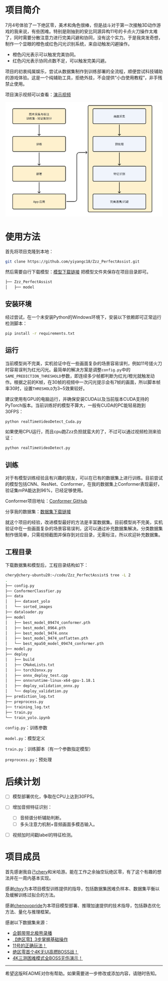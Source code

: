 # 项目简介

7月4号体验了一下绝区零，美术和角色很棒，但是战斗对于第一次接触3D动作游戏的我来说，有些困难。特别是刚抽到的安比同源异构11号的卡点火刀操作太难了，同时需要分散注意力进行完美闪避和协同，没有这个实力。于是我突发奇想，制作一个显眼的橙色或红色闪光识别系统，来自动触发闪避操作。

- 橙色闪光表示可以触发完美协同。
- 红色闪光表示协同点数不足，可以触发完美闪避。

项目的初衷纯属娱乐，尝试从数据集制作到训练部署的全流程，顺便尝试科技辅助的游戏体验。这是一个纯辅助工具，拒绝外挂，不会提供“小白使用教程”，非手残禁止使用。

项目演示视频可以查看：[演示视频](https://cloud.tsinghua.edu.cn/f/f290545b6657416bb028/)

![项目示意图](doc/project_scheme.jpg)

# 使用方法

首先将项目克隆到本地：

```bash
git clone https://github.com/yiyangc18/Zzz_PerfectAssist.git
```

然后需要自行下载模型：[模型下载链接](https://cloud.tsinghua.edu.cn/d/cf22fe5b90ba498cbab5/)
把模型文件夹保存在项目目录即可。

```bash
├── Zzz_PerfectAssist
│   ├── model
```

## 安装环境

经过尝试，在一个未安装Python的Windows环境下，安装以下依赖即可正常运行检测脚本：

```bash
pip install -r requirements.txt
```

## 运行

当前模型尚不完美，实机验证中在一些画面复杂的场景容易误判，例如11号搓火刀时容易误判为红光闪光。最简单的解决方案是调整`config.py`中的`SAME_PREDICTION_THRESHOLD`参数，即连续多少帧都判断为红光/橙光就触发动作。根据之前的K帧，在30帧的视频中一次闪光提示会有7帧的画面，所以脚本帧率30时，设置`THRESHOLD`为3~5效果较好。

建议使用有GPU的电脑运行，并确保安装CUDA以及当前版本CUDA支持的PyTorch版本。当前训练好的模型不算大，一般有CUDA的PC能轻易跑到30FPS：

```bash
python realTimeVideoDetect_Cuda.py
```

如果使用CPU运行，而且cpu跑Zzz负担就蛮大的了，不过可以通过视频检测来验证：

```bash
python realTimeVideoDetect.py
```


## 训练

对于有模型训练经验且有兴趣的朋友，可以在已有的数据集上进行训练。目前尝试的模型包括CNN、ResNet、Conformer，在我的数据集上Conformer表现最好，验证集mPA能达到96%，已经足够使用。

Conformer项目地址：[Conformer GitHub](https://github.com/pengzhiliang/Conformer)

分享我的数据集：[数据集下载链接](https://cloud.tsinghua.edu.cn/d/6c1e861238ce4118a2f3/)

就这个项目的经验，改进模型最好的方法是丰富数据集。目前模型尚不完美，实机验证中在一些画面复杂的场景容易误判，这可以通过补充数据集解决。分类数据集制作很简单，只需视频截图并保存到对应目录，无需标注，所以欢迎补充数据集。

## 工程目录

下载数据集和模型后，工程目录结构如下：

```bash
chery@chery-ubuntu20:~/code/Zzz_PerfectAssist$ tree -L 2
.
├── config.py
├── ConformerClassfier.py
├── data
│   ├── dataset_yolo
│   └── sorted_images
├── dataloader.py
├── model
│   ├── best_model_09474_conformer.pth
│   ├── best_model_0964.pth
│   ├── best_model_9474.onnx
│   ├── best_model_9474_unflatten.pth
│   └── best_mpa50_model_09474_conformer.pth
├── model.py
├── deploy
│   ├── build
│   ├── CMakeLists.txt
│   ├── torch2onxx.py
│   ├── onnx_deploy_test.cpp
│   ├── onnxruntime-linux-x64-gpu-1.18.1
│   ├── deploy_validation_onnx.py
│   └── deploy_validation.py
├── prediction_log.txt
├── preprocess.py
├── training_log.txt
├── train.py
└── train_yolo.ipynb
```

`config.py`：训练参数

`model.py`：模型定义

`train.py`：训练脚本（有一个参数指定模型）

`preprocess.py`：预处理

# 后续计划


- [ ] 模型部署优化，争取在CPU上达到30FPS。
- [ ] 增加音频特征识别：
  - [ ] 音频谱分析辅助判断。
  - [ ] 多头注意力机制+音频画面多模态输入。
- [ ] 视频加时间戳label的特征检测。


# 项目成员

首先感谢我自己[chery](https://github.com/yiyangc18)和米哈游。能在工作之余抽空玩绝区零，有了这个有趣的想法并在一周内基本实现。

感谢[chyy](https://github.com/chyy09)为本项目模型训练提供的指导，包括数据集困难负样本、数据集平衡以及缓解训练过拟合的方法。

感谢[chenovopride](https://github.com/chenovopride/chenovopride)为本项目模型部署、推理加速提供的技术指导，包括静态优化方法、量化与推理框架。

感谢以下数据集来源：
- [企鹅带带北极熊录播](https://www.bilibili.com/video/BV1by411i7mC)
- [【绝区零】3步掌握基础操作](https://www.bilibili.com/video/BV1Si421e7mk)
- [11号的正确玩法！](https://www.bilibili.com/video/BV1yz421q738)
- [绝区零首个4K无UI高燃BOSS战！](https://www.bilibili.com/video/BV1tw411n7pt)
- [4K三测困难模式全BOSS无伤演示！](https://www.bilibili.com/video/BV1UH4y1V7mT)

---

希望这版README对你有帮助。如果需要进一步修改或添加内容，请随时告知。